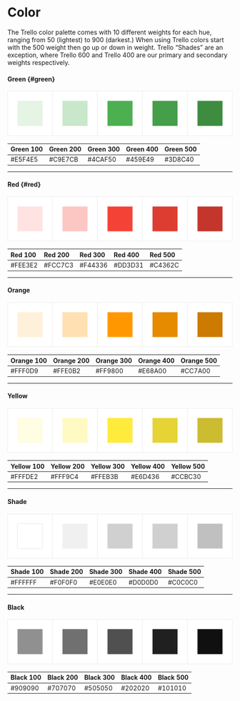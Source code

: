 # Color

The Trello color palette comes with 10 different weights for each hue, ranging from 50 \(lightest\) to 900 \(darkest.\) When using Trello colors start with the 500 weight then go up or down in weight. Trello “Shades” are an exception, where Trello 600 and Trello 400 are our primary and secondary weights respectively.

#### Green {#green}

![](/assets/foundations/color-Green.png)

| Green 100 | Green 200 | Green 300 | Green 400 | Green 500 |
| :--- | :--- | :--- | :--- | :--- |
| \#E5F4E5 | \#C9E7CB | \#4CAF50 | \#459E49 | \#3D8C40 |

---

#### Red {#red}

![](/assets/foundations/color-Red.png)

| Red 100 | Red 200 | Red 300 | Red 400 | Red 500 |
| :--- | :--- | :--- | :--- | :--- |
| \#FEE3E2 | \#FCC7C3 | \#F44336 | \#DD3D31 | \#C4362C |

---

#### Orange

![](/assets/foundations/color-Orange.png)

| Orange 100 | Orange 200 | Orange 300 | Orange 400 | Orange 500 |
| :--- | :--- | :--- | :--- | :--- |
| \#FFF0D9 | \#FFE0B2 | \#FF9800 | \#E68A00 | \#CC7A00 |

---

#### Yellow

![](/assets/foundations/color-Yellow.png)

| Yellow 100 | Yellow 200 | Yellow 300 | Yellow 400 | Yellow 500 |
| :--- | :--- | :--- | :--- | :--- |
| \#FFFDE2 | \#FFF9C4 | \#FFEB3B | \#E6D436 | \#CCBC30 |

---

#### Shade

![](/assets/foundations/color-Shade.png)

| Shade 100 | Shade 200 | Shade 300 | Shade 400 | Shade 500 |
| :--- | :--- | :--- | :--- | :--- |
| \#FFFFFF | \#F0F0F0 | \#E0E0E0 | \#D0D0D0 | \#C0C0C0 |

---

#### Black

![](/assets/foundations/color-Black.png)

| Black 100 | Black 200 | Black 300 | Black 400 | Black 500 |
| :--- | :--- | :--- | :--- | :--- |
| \#909090 | \#707070 | \#505050 | \#202020 | \#101010 |



